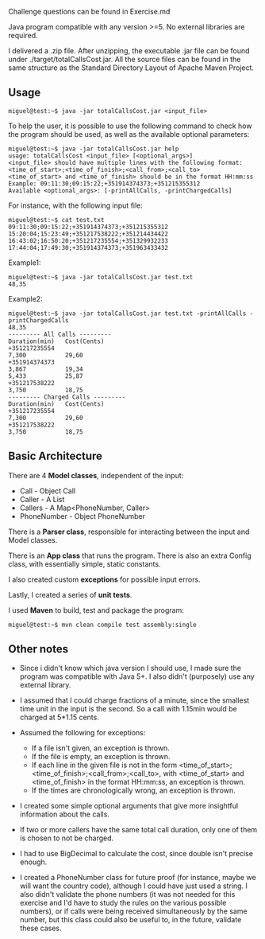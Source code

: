 Challenge questions can be found in Exercise.md

Java program compatible with any version >=5. No external libraries are required.

I delivered a .zip file. After unzipping, the executable .jar file can be found under ./target/totalCallsCost.jar. All the source files can be found in the same structure as the Standard Directory Layout of Apache Maven Project.

## Usage

```console
miguel@test:~$ java -jar totalCallsCost.jar <input_file>
```

To help the user, it is possible to use the following command to check how the program should be used, as well as the available optional parameters:
```console
miguel@test:~$ java -jar totalCallsCost.jar help
usage: totalCallsCost <input_file> [<optional_args>]
<input_file> should have multiple lines with the following format: <time_of_start>;<time_of_finish>;<call_from>;<call_to>
<time_of_start> and <time_of_finish> should be in the format HH:mm:ss
Example: 09:11:30;09:15:22;+351914374373;+351215355312
Available <optional_args>: [-printAllCalls, -printChargedCalls]
```

For instance, with the following input file:
```console
miguel@test:~$ cat test.txt
09:11:30;09:15:22;+351914374373;+351215355312
15:20:04;15:23:49;+351217538222;+351214434422
16:43:02;16:50:20;+351217235554;+351329932233
17:44:04;17:49:30;+351914374373;+351963433432
```

Example1:
```console
miguel@test:~$ java -jar totalCallsCost.jar test.txt
48,35
```

Example2:
```console
miguel@test:~$ java -jar totalCallsCost.jar test.txt -printAllCalls -printChargedCalls
48,35
--------- All Calls ---------
Duration(min)	Cost(Cents)
+351217235554
7,300			29,60
+351914374373
3,867			19,34
5,433			25,87
+351217538222
3,750			18,75
--------- Charged Calls ---------
Duration(min)	Cost(Cents)
+351217235554
7,300			29,60
+351217538222
3,750			18,75
```

## Basic Architecture

There are 4 **Model classes**, independent of the input:
* Call - Object Call
* Caller - A List<Call>
* Callers - A Map<PhoneNumber, Caller>
* PhoneNumber - Object PhoneNumber


There is a **Parser class**, responsible for interacting between the input and Model classes.

There is an **App class** that runs the program. There is also an extra Config class, with essentially simple, static constants.

I also created custom **exceptions** for possible input errors.

Lastly, I created a series of **unit tests**.

I used **Maven** to build, test and package the program:
```console
miguel@test:~$ mvn clean compile test assembly:single
```

## Other notes

* Since i didn't know which java version I should use, I made sure the program was compatible with Java 5+. I also didn't (purposely) use any external library.

* I assumed that I could charge fractions of a minute, since the smallest time unit in the input is the second. So a call with 1.15min would be charged at 5*1.15 cents.

* Assumed the following for exceptions:
  * If a file isn't given, an exception is thrown.
  * If the file is empty, an exception is thrown.
  * If each line in the given file is not in the form <time_of_start>;<time_of_finish>;<call_from>;<call_to>, with <time_of_start> and <time_of_finish> in the format HH:mm:ss, an exception is thrown.
  * If the times are chronologically wrong, an exception is thrown.

* I created some simple optional arguments that give more insightful information about the calls.

* If two or more callers have the same total call duration, only one of them is chosen to not be charged.

* I had to use BigDecimal to calculate the cost, since double isn't precise enough.

* I created a PhoneNumber class for future proof (for instance, maybe we will want the country code), although I could have just used a string. I also didn't validate the phone numbers (it was not needed for this exercise and I'd have to study the rules on the various possible numbers), or if calls were being received simultaneously by the same number, but this class could also be useful to, in the future, validate these cases.

